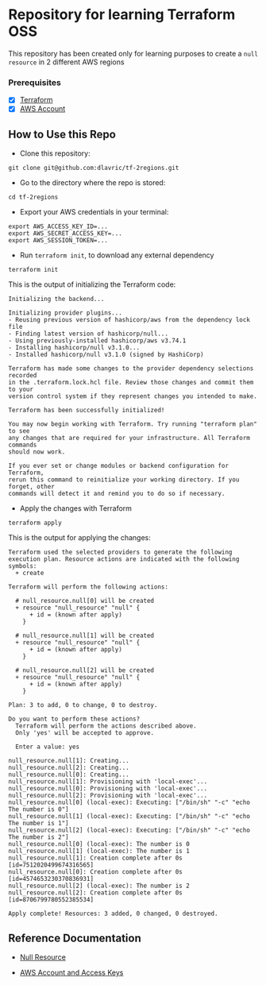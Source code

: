 # Repository for learning Terraform OSS
This repository has been created only for learning purposes to create a `null resource` in 2 different AWS regions

### Prerequisites

- [X] [Terraform](https://www.terraform.io/downloads)
- [X] [AWS Account](https://signin.aws.amazon.com/signin?redirect_uri=https%3A%2F%2Fportal.aws.amazon.com%2Fbilling%2Fsignup%2Fresume&client_id=signup&code_challenge_method=SHA-256&code_challenge=goaHJzR6L_4316BbJ-3mYe5YqoOcQY7fKzTaPrN2SyA)

## How to Use this Repo

- Clone this repository:
```shell
git clone git@github.com:dlavric/tf-2regions.git
```

- Go to the directory where the repo is stored:
```shell
cd tf-2regions
```

- Export your AWS credentials in your terminal:
```shell
export AWS_ACCESS_KEY_ID=...
export AWS_SECRET_ACCESS_KEY=...
export AWS_SESSION_TOKEN=...
```


- Run `terraform init`, to download any external dependency
```shell
terraform init
```


This is the output of initializing the Terraform code:
```shell
Initializing the backend...

Initializing provider plugins...
- Reusing previous version of hashicorp/aws from the dependency lock file
- Finding latest version of hashicorp/null...
- Using previously-installed hashicorp/aws v3.74.1
- Installing hashicorp/null v3.1.0...
- Installed hashicorp/null v3.1.0 (signed by HashiCorp)

Terraform has made some changes to the provider dependency selections recorded
in the .terraform.lock.hcl file. Review those changes and commit them to your
version control system if they represent changes you intended to make.

Terraform has been successfully initialized!

You may now begin working with Terraform. Try running "terraform plan" to see
any changes that are required for your infrastructure. All Terraform commands
should now work.

If you ever set or change modules or backend configuration for Terraform,
rerun this command to reinitialize your working directory. If you forget, other
commands will detect it and remind you to do so if necessary.
```

- Apply the changes with Terraform
```shell
terraform apply
```

This is the output for applying the changes:
```shell
Terraform used the selected providers to generate the following execution plan. Resource actions are indicated with the following symbols:
  + create

Terraform will perform the following actions:

  # null_resource.null[0] will be created
  + resource "null_resource" "null" {
      + id = (known after apply)
    }

  # null_resource.null[1] will be created
  + resource "null_resource" "null" {
      + id = (known after apply)
    }

  # null_resource.null[2] will be created
  + resource "null_resource" "null" {
      + id = (known after apply)
    }

Plan: 3 to add, 0 to change, 0 to destroy.

Do you want to perform these actions?
  Terraform will perform the actions described above.
  Only 'yes' will be accepted to approve.

  Enter a value: yes

null_resource.null[1]: Creating...
null_resource.null[2]: Creating...
null_resource.null[0]: Creating...
null_resource.null[1]: Provisioning with 'local-exec'...
null_resource.null[0]: Provisioning with 'local-exec'...
null_resource.null[2]: Provisioning with 'local-exec'...
null_resource.null[0] (local-exec): Executing: ["/bin/sh" "-c" "echo The number is 0"]
null_resource.null[1] (local-exec): Executing: ["/bin/sh" "-c" "echo The number is 1"]
null_resource.null[2] (local-exec): Executing: ["/bin/sh" "-c" "echo The number is 2"]
null_resource.null[0] (local-exec): The number is 0
null_resource.null[1] (local-exec): The number is 1
null_resource.null[1]: Creation complete after 0s [id=7512020499674316565]
null_resource.null[0]: Creation complete after 0s [id=4574653230370836931]
null_resource.null[2] (local-exec): The number is 2
null_resource.null[2]: Creation complete after 0s [id=8706799780552385534]

Apply complete! Resources: 3 added, 0 changed, 0 destroyed.
```

## Reference Documentation

- [Null Resource](https://registry.terraform.io/providers/hashicorp/null/latest/docs/resources/resource)

- [AWS Account and Access Keys](https://docs.aws.amazon.com/powershell/latest/userguide/pstools-appendix-sign-up.html)

